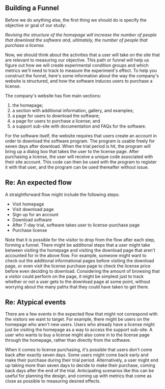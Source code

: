 ## Building a Funnel
Before we do anything else, the first thing we should do is specify the objective or goal of our study:

*Revising the structure of the homepage will increase the number of people that download the software and, 
ultimately, the number of people that purchase a license.*

Now, we should think about the activities that a user will take on the site that are relevant to measuring our objective. 
This path or funnel will help us figure out how we will create experimental condition groups and which metrics 
we'll need to track to measure the experiment's effect. To help you construct the funnel, 
here's some information about the way the company's website is structured, and how the software induces users to purchase a license.

The company's website has five main sections:

1. the homepage;
2. a section with additional information, gallery, and examples;
3. a page for users to download the software;
4. a page for users to purchase a license; and
5. a support sub-site with documentation and FAQs for the software.

For the software itself, the website requires that users create an account in order to download the software program. 
The program is usable freely for seven days after download. When the trial period is hit, 
the program will bring up a dialog box that takes the user to the license page. 
After purchasing a license, the user will receive a unique code associated with their site account. 
This code can then be used with the program to register it with that user, and the program can be used thereafter without issue.

## Re: An expected flow
A straightforward flow might include the following steps:

- Visit homepage
- Visit download page
- Sign up for an account
- Download software
- After 7-day trial, software takes user to license-purchase page
- Purchase license

Note that it is possible for the visitor to drop from the flow after each step, forming a funnel. There might be additional steps that a user might take between visiting the homepage and visiting the download page that aren't accounted for in the above flow. For example, someone might want to check out the additional informational pages before visiting the download page, or even visit the license purchase page to check the license price before even deciding to download. Considering the amount of browsing that a visitor could perform on the page, it might be simplest just to track whether or not a user gets to the download page at some point, without worrying about the many paths that they could have taken to get there.

## Re: Atypical events
There are a few events in the expected flow that might not correspond with the visitors we want to target. For example, there might be users on the homepage who aren't new users. Users who already have a license might just be visiting the homepage as a way to access the support sub-site. A user who wants to buy a license might also come in to the license page through the homepage, rather than directly from the software.

When it comes to license purchasing, it's possible that users don't come back after exactly seven days. Some users might come back early and make their purchase during their trial period. Alternatively, a user might end up taking more than seven days to decide to make their purchase, coming back days after the end of the trial. Anticipating scenarios like this can be useful for planning the design, and coming up with metrics that come as close as possible to measuring desired effects.
